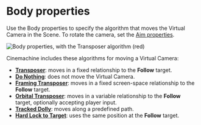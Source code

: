 # Body properties

Use the Body properties to specify the algorithm that moves the Virtual Camera in the Scene. To rotate the camera, set the [Aim properties](CinemachineVirtualCameraAim.md).

![__Body__ properties, with the __Transposer__ algorithm (red)](images/CinemachineBody.png)

Cinemachine includes these algorithms for moving a Virtual Camera:

* [__Transposer__](CinemachineBodyTransposer.md): moves in a fixed relationship to the __Follow__ target.
* [__Do Nothing__](CinemachineBodyDoNothing.md): does not move the Virtual Camera.
* [__Framing Transposer__](CinemachineBodyFramingTransposer.md): moves in a fixed screen-space relationship to the __Follow__ target.
* [__Orbital Transposer__](CinemachineBodyOrbitalTransposer.md): moves in a variable relationship to the __Follow__ target, optionally accepting player input.
* [__Tracked Dolly__](CinemachineBodyTrackedDolly.md): moves along a predefined path.
* [__Hard Lock to Target__](CinemachineBodyHardLockTarget.md): uses the same position at the __Follow__ target.
